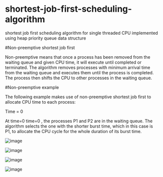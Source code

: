 # shortest-job-first-scheduling-algorithm
shortest job first scheduling algorithm for single threaded CPU implemented using heap priority queue data structure

#Non-preemptive shortest job first

Non-preemptive means that once a process has been removed from the waiting queue and given CPU time, it will execute until completed or terminated. The algorithm removes processes with minimum arrival time from the waiting queue and executes them until the process is completed. The process then shifts the CPU to other processes in the waiting queue.

#Non-preemptive example

The following example makes use of non-preemptive shortest job first to allocate CPU time to each process:

Time = 0

At time=0
time=0
, the processes P1 and P2 are in the waiting queue. The algorithm selects the one with the shorter burst time, which in this case is P1, to allocate the CPU cycle for the whole duration of its burst time.

![image](https://user-images.githubusercontent.com/62025759/176434599-9af0df6a-d5b2-4277-85df-161cd977bdf1.png)



![image](https://user-images.githubusercontent.com/62025759/176434337-4c343f58-3db3-47ad-bf9a-698783c14989.png)


![image](https://user-images.githubusercontent.com/62025759/176434383-ec9f50a3-b8a5-4fa6-9ef3-1ea39b16682a.png)

![image](https://user-images.githubusercontent.com/62025759/176434442-6a9e69b1-904e-4fa4-aa03-05de661e7a5a.png)
